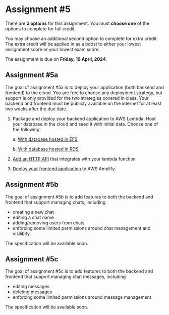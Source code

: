 # Assignment #5

There are **3 options** for this assignment. You must **choose one** of the options to
complete for full credit.

You may choose an additional second option to complete for extra credit. The extra credit
will be applied in as a boost to either your lowest assignment score or your lowest exam
score.

The assignment is due on **Friday, 19 April, 2024**.

## Assignment #5a

The goal of assignment #5a is to deploy your application (both backend and frontend) to
the cloud. You are free to choose any deployment strategy, but support is only provided
for the two strategies covered in class. Your backend and frontend must be publicly
available on the internet for at least two weeks after the due date.

1. Package and deploy your backend application to AWS Lambda. Host your database in the
   cloud and seed it with initial data. Choose one of the following:

    a. [With database hosted in EFS](./lambda_with_efs.md)

    b. [With database hosted in RDS](./lambda_with_rds.md)

4. [Add an HTTP API](./api_gateway.md) that integrates with your lambda function
5. [Deploy your frontend application](./amplify.md) to AWS Amplify.

## Assignment #5b

The goal of assignment #5b is to add features to both the backend and frontend that
support managing chats, including
- creating a new chat
- editing a chat name
- adding/removing users from chats
- enforcing some limited permissions around chat management and visilibity.

The specification will be available soon.

## Assignment #5c

The goal of assignment #5c is to add features to both the backend and frontend that
support managing chat messages, including
- editing messages
- deleting messages
- enforcing some limited permissions around message management

The specification will be available soon.

